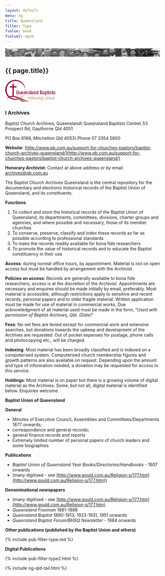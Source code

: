 ```yaml
---
layout: default
menu: ng
title: Queensland
filter: Type
fvalue: book
fvalue2: epub
---
```


![Faces](/images/biblio.jpg)

## {{ page.title}}

![Queensland Baptist](/images/qb-icon.png)

### I  Archives

Baptist Church Archives, Queensland\\
Queensland Baptists Centre\\
53 Prospect Rd, Gaythorne Qld  4051

PO Box 6166, Mitchelton Qld  4053\\
Phone    07 3354 5600

**Website**:  [http://www.qb.com.au/support-for-churches-pastors/baptist-church-archives-queensland/](http://www.qb.com.au/support-for-churches-pastors/baptist-church-archives-queensland/)

 

**Honorary Archivist**: Contact at above address or by email  [archives@qb.com.au](mailto:archives@qb.com.au)

 

The Baptist Church Archives Queensland is the central repository for the documentary and electronic historical records of the Baptist Union of Queensland, and its constituents.

 

**Functions**

1. To collect and store the historical records of the Baptist Union of Queensland, its departments, committees, divisions, charter groups and agencies, and where possible and necessary, those of its member churches
2. To conserve, preserve, classify and index these records as far as possible according to professional standards
3. To make the records readily available for bona fide resear­chers
4. To promote the value of historical records and to educate the Baptist constituency in their use

 

**Access**: during normal office hours, by appointment. Material is not on open access but must be handled by arrangement with the Archivist.

 

**Policies on access**: Records are generally available to bona fide researchers; access is at the discretion of the Archivist. Appointments are necessary and enquires should be made initially by email, preferably.  Most material is accessible, although restrictions apply to sensitive and  recent records, personal papers and to older fragile material. Written application must be made for use of material in commercial works. Due acknowledgment of all material used must be made in the form, “*Used with permission of Baptist Archives, Qld. (Date)*”

 

**Fees**: No set fees are levied except for commercial work and extensive searches, but donations towards the upkeep and development of the Archives are requested. Out of pocket expenses for postage, phone calls and photocopying  etc., will be charged.

 

**Indexing**: Most material has been broadly classified and is indexed on a computerised system. Computerised church membership figures and growth patterns are also available on request. Depending upon the amount and type of information needed, a dona­tion may be requested for access to this service.

 

**Holdings**: Most material is on paper but there is a growing volume of digital material as the Archives. Some, but not all, digital material is identified below. Enquiries welcome.



**Baptist Union of Queensland**

**General**

- Minutes of Executive Council, Assemblies and Committees/Departments 1877 onwards;
- correspondence and general records;
- general finance records and reports
- Extremely limited number of personal papers of church leaders and some biographies


**Publications**

- *Baptist Union of Queensland Year Books/Directories/Handbooks*  -  1907 onwards
- (many digitised - see [http://www.gould.com.au/Religion-s/177.htm](http://www.gould.com.au/Religion-s/177.htm))

 

**Denominational newspapers**

- (many digitised - see [http://www.gould.com.au/Religion-s/177.htm](http://www.gould.com.au/Religion-s/177.htm)
- *Queensland Freeman* 1881-1888
- *Queensland Baptist* 1890-1913; 1923-1931, 1951 onwards
- *Queensland Baptist Forum/BHSQ Newsletter* - 1984 onwards



**Other publications (published by the Baptist Union and others)**

{% include pub-filter-type.md  %} 



<b>Digital Publications</b>

{% include pub-filter-type2.html %}

{% include ng-qld-tail.html  %}

